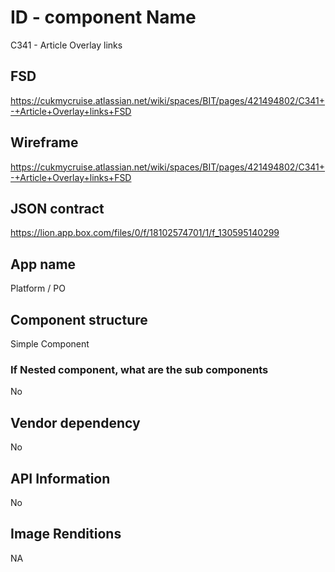 # ID - component Name
C341 - Article Overlay links

## FSD
https://cukmycruise.atlassian.net/wiki/spaces/BIT/pages/421494802/C341+-+Article+Overlay+links+FSD

## Wireframe
https://cukmycruise.atlassian.net/wiki/spaces/BIT/pages/421494802/C341+-+Article+Overlay+links+FSD

## JSON contract
https://lion.app.box.com/files/0/f/18102574701/1/f_130595140299

## App name
Platform / PO

## Component structure
Simple Component

### If Nested component, what are the sub components
No

## Vendor dependency
No 

## API Information
No

## Image Renditions
NA
